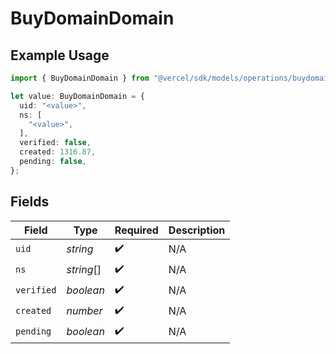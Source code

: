 # BuyDomainDomain

## Example Usage

```typescript
import { BuyDomainDomain } from "@vercel/sdk/models/operations/buydomain.js";

let value: BuyDomainDomain = {
  uid: "<value>",
  ns: [
    "<value>",
  ],
  verified: false,
  created: 1316.87,
  pending: false,
};
```

## Fields

| Field              | Type               | Required           | Description        |
| ------------------ | ------------------ | ------------------ | ------------------ |
| `uid`              | *string*           | :heavy_check_mark: | N/A                |
| `ns`               | *string*[]         | :heavy_check_mark: | N/A                |
| `verified`         | *boolean*          | :heavy_check_mark: | N/A                |
| `created`          | *number*           | :heavy_check_mark: | N/A                |
| `pending`          | *boolean*          | :heavy_check_mark: | N/A                |